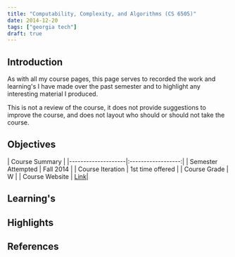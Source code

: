 ```yaml
---
title: "Computability, Complexity, and Algorithms (CS 6505)"
date: 2014-12-20
tags: ["georgia tech"]
draft: true
---
```


## Introduction

As with all my course pages, this page serves to recorded the work and learning's I have made over the past semester and to highlight any interesting material I produced.

This is not a review of the course, it does not provide suggestions to improve the course, and does not layout who should or should not take the course.

## Objectives

| Course Summary |
|--------------------|:------------------:|
| Semester Attempted | Fall 2014 |
| Course Iteration   | 1st time offered |
| Course Grade       | W |
| Course Website     | [Link](http://www.omscs.gatech.edu/cs-6505-computability-algorithms/)|

## Learning's

## Highlights

## References
